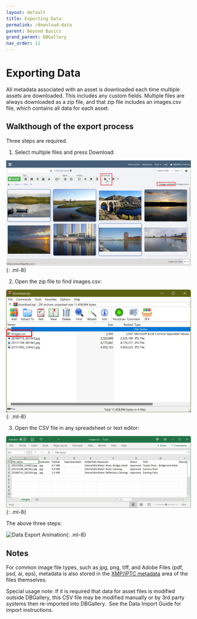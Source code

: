 ```yaml
---
layout: default
title: Exporting Data
permalink: /download-data
parent: Beyond Basics
grand_parent: DBGallery
nav_order: 11
---
```


# Exporting Data

All metadata associated with an asset is downloaded each time multiple assets are downloaded. This includes any custom fields.  Multiple files are always downloaded as a zip file, and that zip file includes an images.csv file, which contains all data for each asset.

## Walkthough of the export process

Three steps are required.

1) Select multiple files and press Download:

![Select the files](/assets/DataExport-DownloadMultipleFiles.jpg){: .ml-8}

2) Open the zip file to find images.csv:

![Open the exported zip file](/assets/DataExport-ZipFileAndCSV.jpg){: .ml-8}

3) Open the CSV file in any spreadsheet or text editor:

![Viewing the exported CSV file](/assets/DataExport-CSVOpenedInExcel.jpg){: .ml-8}

The above three steps:

![Data Export Animation](/assets/DataExport-3Steps.gif){: .ml-8}


## Notes

For common image file types, such as jpg, png, tiff, and Adobe Files (pdf, psd, ai, eps), metadata is also stored in the <a href="https://en.wikipedia.org/wiki/Extensible_Metadata_Platform"  target="_blank">XMP/IPTC metadata</a> area of the files themselves.

Special usage note: If it is required that data for asset files is modified outside DBGallery, this CSV file may be modified manually or by 3rd party systems then re-imported into DBGallery.  See the Data Import Guide for import instructions.